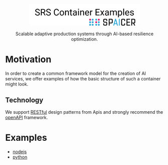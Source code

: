 <p align="center" >
  <img  href="https://www.spaicer.de/" src="assets/container-spaicer.png" width="70%">
</p>

<p align="center">
   Scalable adaptive production systems through AI-based resilience optimization. <br>
</p>


# Motivation 
In order to create a common framework model for the creation of AI services, we offer examples of how the basic structure of such a container might look. 

## Technology

We support <a href="https://de.wikipedia.org/wiki/Representational_State_Transfer" >RESTful</a> design patterns from Apis and strongly recommend the <a href="https://swagger.io/specification/"> openAPI</a> framework.

# Examples 

- [nodejs](https://github.com/spaicer/example-container/tree/main/node/example)
- [python](https://github.com/spaicer/example-container/tree/main/python/example)
